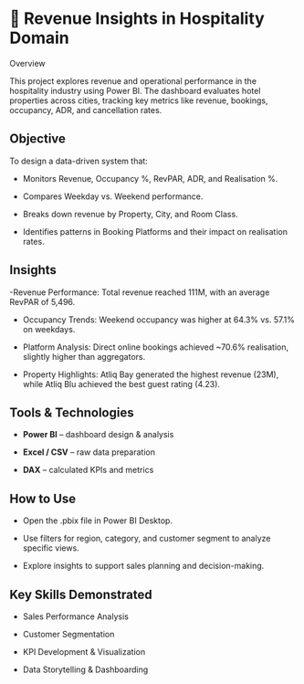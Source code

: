 # 🏨 Revenue Insights in Hospitality Domain
Overview

This project explores revenue and operational performance in the hospitality industry using Power BI. The dashboard evaluates hotel properties across cities, tracking key metrics like revenue, bookings, occupancy, ADR, and cancellation rates.

## Objective

To design a data-driven system that:

- Monitors Revenue, Occupancy %, RevPAR, ADR, and Realisation %.

- Compares Weekday vs. Weekend performance.

- Breaks down revenue by Property, City, and Room Class.

- Identifies patterns in Booking Platforms and their impact on realisation rates.

## Insights

-Revenue Performance: Total revenue reached 111M, with an average RevPAR of 5,496.

- Occupancy Trends: Weekend occupancy was higher at 64.3% vs. 57.1% on weekdays.

- Platform Analysis: Direct online bookings achieved ~70.6% realisation, slightly higher than aggregators.

- Property Highlights: Atliq Bay generated the highest revenue (23M), while Atliq Blu achieved the best guest rating (4.23).

## Tools & Technologies

- **Power BI** – dashboard design & analysis

- **Excel / CSV** – raw data preparation

- **DAX** – calculated KPIs and metrics

## How to Use

- Open the .pbix file in Power BI Desktop.

- Use filters for region, category, and customer segment to analyze specific views.

- Explore insights to support sales planning and decision-making.

## Key Skills Demonstrated

- Sales Performance Analysis

- Customer Segmentation

- KPI Development & Visualization

- Data Storytelling & Dashboarding

